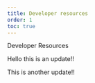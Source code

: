 ```yaml
---
title: Developer resources
order: 1
toc: true
---
```

Developer Resources

Hello this is an update!!

This is another update!!